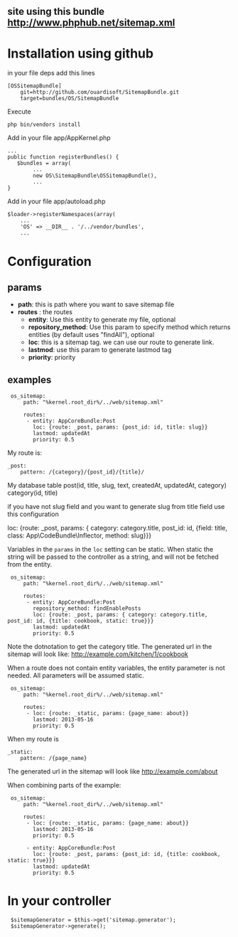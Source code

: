 ## site using this bundle http://www.phphub.net/sitemap.xml

Installation using github
=========================

in your file deps add this lines

    [OSSitemapBundle]
        git=http://github.com/ouardisoft/SitemapBundle.git
        target=bundles/OS/SitemapBundle


Execute

    php bin/vendors install

Add in your file app/AppKernel.php

    ...
    public function registerBundles() {
       $bundles = array(
            ...
            new OS\SitemapBundle\OSSitemapBundle(),
            ...
    }

Add in your file app/autoload.php

    $loader->registerNamespaces(array(
        ...
        'OS' => __DIR__ . '/../vendor/bundles',
        ...


Configuration
=============

params
-------

* **path**: this is path where you want to save sitemap file
* **routes** : the routes
    * **entity**: Use this entity to generate my file, optional
    * **repository_method**: Use this param to specify method which returns entities (by default uses "findAll"), optional
    * **loc**: this is a sitemap tag. we can use our route to generate link.
    * **lastmod**: use this param to generate lastmod tag
    * **priority**: priority


examples
-------

     os_sitemap:
         path: "%kernel.root_dir%/../web/sitemap.xml"

         routes:
          - entity: AppCoreBundle:Post
            loc: {route: _post, params: {post_id: id, title: slug}}
            lastmod: updatedAt
            priority: 0.5

My route is:

    _post:
        pattern: /{category}/{post_id}/{title}/

My database table
  post(id, title, slug, text, createdAt, updatedAt, category)
  category(id, title)

if you have not slug field and you want to generate slug from title field use this configuration

loc: {route: _post, params: { category: category.title, post_id: id, {field: title, class: App\CodeBundle\Inflector, method: slug}}}

Variables in the `params` in the `loc` setting can be static. When static the string will
be passed to the controller as a string, and will not be fetched from the entity.

     os_sitemap:
         path: "%kernel.root_dir%/../web/sitemap.xml"

         routes:
          - entity: AppCoreBundle:Post
            repository_method: findEnablePosts
            loc: {route: _post, params: { category: category.title, post_id: id, {title: cookbook, static: true}}}
            lastmod: updatedAt
            priority: 0.5

Note the dotnotation to get the category title.
The generated url in the sitemap will look like: http://example.com/kitchen/1/cookbook

When a route does not contain entity variables, the entity parameter is not needed.
All parameters will be assumed static.

     os_sitemap:
         path: "%kernel.root_dir%/../web/sitemap.xml"

         routes:
          - loc: {route: _static, params: {page_name: about}}
            lastmod: 2013-05-16
            priority: 0.5

When my route is

    _static:
        pattern: /{page_name}

The generated url in the sitemap will look like http://example.com/about

When combining parts of the example:

     os_sitemap:
         path: "%kernel.root_dir%/../web/sitemap.xml"

         routes:
          - loc: {route: _static, params: {page_name: about}}
            lastmod: 2013-05-16
            priority: 0.5

          - entity: AppCoreBundle:Post
            loc: {route: _post, params: {post_id: id, {title: cookbook, static: true}}}
            lastmod: updatedAt
            priority: 0.5


In your controller
==================

     $sitemapGenerator = $this->get('sitemap.generator');
     $sitemapGenerator->generate();

